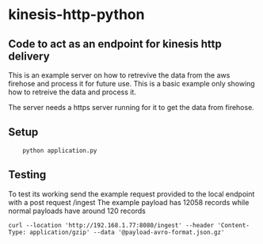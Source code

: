 # kinesis-http-python #

## Code to act as an endpoint for kinesis http delivery ##
This is an example server on how to retrevive the data from the aws firehose and process it for future use.
This is a basic example only showing how to retreive the data and process it.

The server needs a https server running for it to get the data from firehose.

## Setup ##
``` pip install -r requirements 
    python application.py
```

## Testing ## 

To test its working send the example request provided to the local endpoint with a post request /ingest
The example payload has 12058 records while normal payloads have around 120 records

```curl --location 'http://192.168.1.77:8080/ingest' --header 'Content-Type: application/gzip' --data '@payload-avro-format.json.gz'```